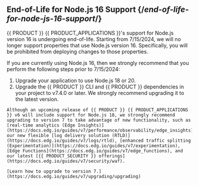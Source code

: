 ## End-of-Life for Node.js 16 Support {/*end-of-life-for-node-js-16-support*/}

{{ PRODUCT }} {{ PRODUCT_APPLICATIONS }}'s support for Node.js version 16 is undergoing end-of-life. Starting from 7/15/2024, we will no longer support properties that use Node.js version 16. Specifically, you will be prohibited from deploying changes to those properties. 

If you are currently using Node.js 16, then we strongly recommend that you perform the following steps prior to 7/15/2024:
1.  Upgrade your application to use Node.js 18 or 20. 
2.  Upgrade the {{ PRODUCT }} CLI and {{ PRODUCT }} dependencies in your project to v7.4.0 or later. We strongly recommend upgrading it to the latest version.

<Condition version="<=6">
  <Callout type="info">
  
    Although an upcoming release of {{ PRODUCT }} {{ PRODUCT_APPLICATIONS }} v6 will include support for Node.js 18, we strongly recommend upgrading to version 7 to take advantage of new functionality, such as [real-time analytics (Edge Insights)](https://docs.edg.io/guides/v7/performance/observability/edge_insights), our new flexible [log delivery solution (RTLD)](https://docs.edg.io/guides/v7/logs/rtld), [enhanced traffic splitting (Experimentation)](https://docs.edg.io/guides/v7/experimentation), [Edge Functions](https://docs.edg.io/guides/v7/edge_functions), and our latest [{{ PRODUCT_SECURITY }} offerings](https://docs.edg.io/guides/v7/security/waf). 
  
  </Callout>

    [Learn how to upgrade to version 7.](https://docs.edg.io/guides/v7/upgrading/upgrading)
</Condition>